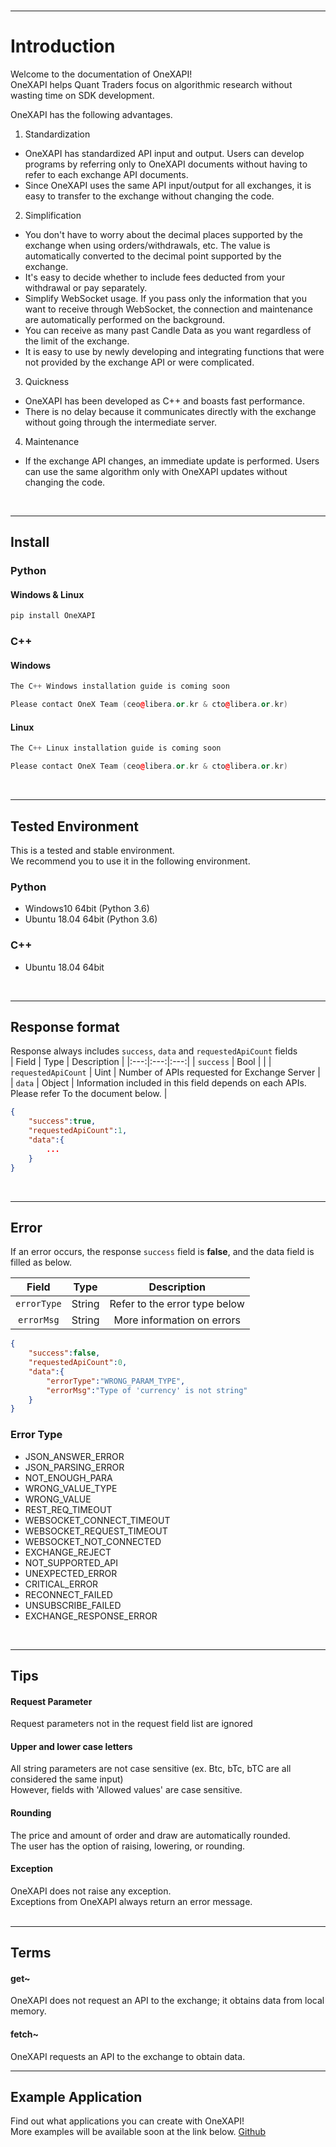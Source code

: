 <br>

---
# Introduction

Welcome to the documentation of OneXAPI!  
OneXAPI helps Quant Traders focus on algorithmic research without wasting time on SDK development.  

OneXAPI has the following advantages.  
1. Standardization
  - OneXAPI has standardized API input and output. Users can develop programs by referring only to OneXAPI documents without having to refer to each exchange API documents. 
  - Since OneXAPI uses the same API input/output for all exchanges, it is easy to transfer to the exchange without changing the code.
2. Simplification
  - You don't have to worry about the decimal places supported by the exchange when using orders/withdrawals, etc. The value is automatically converted to the decimal point supported by the exchange.
  - It's easy to decide whether to include fees deducted from your withdrawal or pay separately.
  - Simplify WebSocket usage. If you pass only the information that you want to receive through WebSocket, the connection and maintenance are automatically performed on the background.
  - You can receive as many past Candle Data as you want regardless of the limit of the exchange.
  - It is easy to use by newly developing and integrating functions that were not provided by the exchange API or were complicated.
3. Quickness
  - OneXAPI has been developed as C++ and boasts fast performance.
  - There is no delay because it communicates directly with the exchange without going through the intermediate server.
4. Maintenance
  - If the exchange API changes, an immediate update is performed. Users can use the same algorithm only with OneXAPI updates without changing the code.
<br>

---
## <span id="api-example-for-a-submenu-entry">Install</span>

### Python
#### Windows & Linux
```python
pip install OneXAPI
```

### C++
#### Windows
```cpp
The C++ Windows installation guide is coming soon  

Please contact OneX Team (ceo@libera.or.kr & cto@libera.or.kr)
```
#### Linux
```cpp
The C++ Linux installation guide is coming soon  

Please contact OneX Team (ceo@libera.or.kr & cto@libera.or.kr)
```
<br>

---
## <span id="api-example-for-a-submenu-entry">Tested Environment</span>
This is a tested and stable environment.  
We recommend you to use it in the following environment.
### Python
- Windows10 64bit (Python 3.6)
- Ubuntu 18.04 64bit (Python 3.6)
### C++
- Ubuntu 18.04 64bit
<br>

---
## <span id="api-example-for-a-submenu-entry">Response format</span>
Response always includes `success`, `data` and `requestedApiCount` fields  
| Field | Type | Description |
|:---:|:---:|:---:|
| `success` | Bool |  |
| `requestedApiCount` | Uint | Number of APIs requested for Exchange Server |
| `data` | Object | Information included in this field depends on each APIs. Please refer To the document below. |

```json
{
	"success":true,
	"requestedApiCount":1,
	"data":{
		...
	}
}
```
<br>

---
## <span id="api-example-for-a-submenu-entry">Error</span>
If an error occurs, the response `success` field is **false**, and the data field is filled as below.

| Field | Type | Description |
|:---:|:---:|:---:|
| `errorType` | String | Refer to the error type below |
| `errorMsg` | String | More information on errors |

```json
{
	"success":false,
	"requestedApiCount":0,
	"data":{
		"errorType":"WRONG_PARAM_TYPE",
		"errorMsg":"Type of 'currency' is not string"
	}
}
```

### Error Type
- JSON_ANSWER_ERROR
- JSON_PARSING_ERROR
- NOT_ENOUGH_PARA
- WRONG_VALUE_TYPE
- WRONG_VALUE
- REST_REQ_TIMEOUT
- WEBSOCKET_CONNECT_TIMEOUT
- WEBSOCKET_REQUEST_TIMEOUT  
- WEBSOCKET_NOT_CONNECTED  
- EXCHANGE_REJECT  
- NOT_SUPPORTED_API
- UNEXPECTED_ERROR  
- CRITICAL_ERROR  
- RECONNECT_FAILED
- UNSUBSCRIBE_FAILED
- EXCHANGE_RESPONSE_ERROR
<br>

---
## <span id="api-example-for-a-submenu-entry">Tips</span>
#### Request Parameter
Request parameters not in the request field list are ignored  
#### Upper and lower case letters
All string parameters are not case sensitive (ex. Btc, bTc, bTC are all considered the same input)  
However, fields with 'Allowed values' are case sensitive.  
#### Rounding
The price and amount of order and draw are automatically rounded.  
The user has the option of raising, lowering, or rounding.  
#### Exception
OneXAPI does not raise any exception.  
Exceptions from OneXAPI always return an error message.  
<br>

---
## <span id="api-example-for-a-submenu-entry">Terms</span>
#### get~  
OneXAPI does not request an API to the exchange; it obtains data from local memory. 
#### fetch~  
OneXAPI requests an API to the exchange to obtain data.
<br>

---
## <span id="api-example-for-a-submenu-entry">Example Application</span>
Find out what applications you can create with OneXAPI!  
More examples will be available soon at the link below.
[Github](https://github.com/OneXAPI/OneXAPI_Python/tree/master/OneXAPI/example/)  
<br>